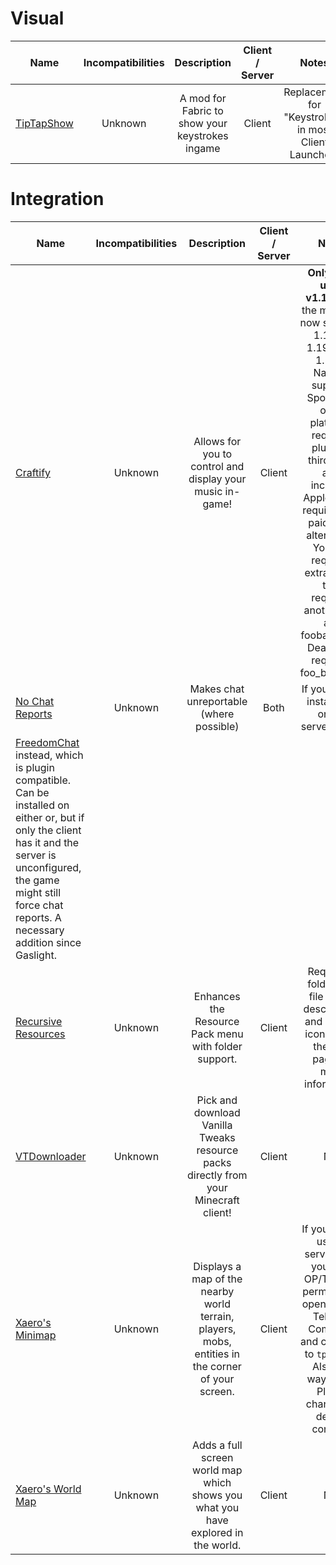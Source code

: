 # Visual
| Name | Incompatibilities | Description | Client / Server | Notes |
| --- | :---: | :---: | :---: | :---: |
| [TipTapShow](https://modrinth.com/mod/tiptapshow) | Unknown | A mod for Fabric to show your keystrokes ingame | Client | Replacement for "Keystrokes" in most Client Launchers |

# Integration 
| Name | Incompatibilities | Description | Client / Server | Notes |
| --- | :---: | :---: | :---: | :---: |
| [Craftify](https://modrinth.com/mod/craftify) | Unknown | Allows for you to control and display your music in-game! | Client | **Only goes up to v1.12.0**, as the mod only now supports 1.19.0-1.19.2 and 1.19.4. Natively supports Spotify. All other platforms require a plugin or third party app, including Apple Music requiring the paid Cider alternative, Youtube requiring extra setup, tidal requiring another app and foobar2000 / DeaDBeeF requiring foo_beefweb. |
| [No Chat Reports](https://modrinth.com/mod/no-chat-reports) | Unknown | Makes chat unreportable (where possible) | Both | If you cannot install NCR on the server, install |
| [FreedomChat](https://modrinth.com/plugin/freedomchat) instead, which is plugin compatible. Can be installed on either or, but if only the client has it and the server is unconfigured, the game might still force chat reports. A necessary addition since Gaslight. |
| [Recursive Resources](https://modrinth.com/mod/recursiveresources) | Unknown | Enhances the Resource Pack menu with folder support. | Client | Requires a folder.json file to add descriptions and custom icons. Read the mod page for more information. |
| [VTDownloader](https://modrinth.com/mod/vtdownloader) | Unknown | Pick and download Vanilla Tweaks resource packs directly from your Minecraft client! | Client | N/A | 
| [Xaero's Minimap](https://modrinth.com/mod/xaeros-minimap) | Unknown | Displays a map of the nearby world terrain, players, mobs, entities in the corner of your screen. | Client | If you plan to use on servers and you have OP/Teleport permissions, open Default Teleport Command and change it to `tp x y z`. Also has waypoints. Please change the default controls. |
| [Xaero's World Map](https://modrinth.com/mod/xaeros-world-map) |  Unknown | Adds a full screen world map which shows you what you have explored in the world.  | Client | N/A | 